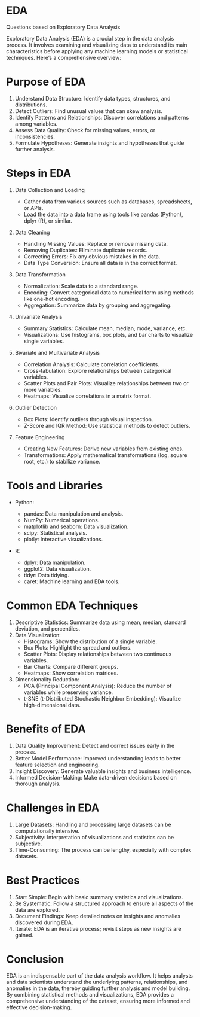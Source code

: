 # EDA
Questions based on Exploratory Data Analysis 

Exploratory Data Analysis (EDA) is a crucial step in the data analysis process. It involves examining and visualizing data to understand its main characteristics before applying any machine learning models or statistical techniques. Here’s a comprehensive overview:

# Purpose of EDA

1. Understand Data Structure: Identify data types, structures, and distributions.
2. Detect Outliers: Find unusual values that can skew analysis.
3. Identify Patterns and Relationships: Discover correlations and patterns among variables.
4. Assess Data Quality: Check for missing values, errors, or inconsistencies.
5. Formulate Hypotheses: Generate insights and hypotheses that guide further analysis.

# Steps in EDA

1. Data Collection and Loading
   - Gather data from various sources such as databases, spreadsheets, or APIs.
   - Load the data into a data frame using tools like pandas (Python), dplyr (R), or similar.

2. Data Cleaning
   - Handling Missing Values: Replace or remove missing data.
   - Removing Duplicates: Eliminate duplicate records.
   - Correcting Errors: Fix any obvious mistakes in the data.
   - Data Type Conversion: Ensure all data is in the correct format.

3. Data Transformation
   - Normalization: Scale data to a standard range.
   - Encoding: Convert categorical data to numerical form using methods like one-hot encoding.
   - Aggregation: Summarize data by grouping and aggregating.

4. Univariate Analysis
   - Summary Statistics: Calculate mean, median, mode, variance, etc.
   - Visualizations: Use histograms, box plots, and bar charts to visualize single variables.

5. Bivariate and Multivariate Analysis
   - Correlation Analysis: Calculate correlation coefficients.
   - Cross-tabulation: Explore relationships between categorical variables.
   - Scatter Plots and Pair Plots: Visualize relationships between two or more variables.
   - Heatmaps: Visualize correlations in a matrix format.

6. Outlier Detection
   - Box Plots: Identify outliers through visual inspection.
   - Z-Score and IQR Method: Use statistical methods to detect outliers.

7. Feature Engineering
   - Creating New Features: Derive new variables from existing ones.
   - Transformations: Apply mathematical transformations (log, square root, etc.) to stabilize variance.

# Tools and Libraries

- Python:
  - pandas: Data manipulation and analysis.
  - NumPy: Numerical operations.
  - matplotlib and seaborn: Data visualization.
  - scipy: Statistical analysis.
  - plotly: Interactive visualizations.
  
- R:
  - dplyr: Data manipulation.
  - ggplot2: Data visualization.
  - tidyr: Data tidying.
  - caret: Machine learning and EDA tools.

# Common EDA Techniques

1. Descriptive Statistics: Summarize data using mean, median, standard deviation, and percentiles.
2. Data Visualization:
   - Histograms: Show the distribution of a single variable.
   - Box Plots: Highlight the spread and outliers.
   - Scatter Plots: Display relationships between two continuous variables.
   - Bar Charts: Compare different groups.
   - Heatmaps: Show correlation matrices.
3. Dimensionality Reduction:
   - PCA (Principal Component Analysis): Reduce the number of variables while preserving variance.
   - t-SNE (t-Distributed Stochastic Neighbor Embedding): Visualize high-dimensional data.

# Benefits of EDA

1. Data Quality Improvement: Detect and correct issues early in the process.
2. Better Model Performance: Improved understanding leads to better feature selection and engineering.
3. Insight Discovery: Generate valuable insights and business intelligence.
4. Informed Decision-Making: Make data-driven decisions based on thorough analysis.

# Challenges in EDA

1. Large Datasets: Handling and processing large datasets can be computationally intensive.
2. Subjectivity: Interpretation of visualizations and statistics can be subjective.
3. Time-Consuming: The process can be lengthy, especially with complex datasets.

# Best Practices

1. Start Simple: Begin with basic summary statistics and visualizations.
2. Be Systematic: Follow a structured approach to ensure all aspects of the data are explored.
3. Document Findings: Keep detailed notes on insights and anomalies discovered during EDA.
4. Iterate: EDA is an iterative process; revisit steps as new insights are gained.

# Conclusion

EDA is an indispensable part of the data analysis workflow. It helps analysts and data scientists understand the underlying patterns, relationships, and anomalies in the data, thereby guiding further analysis and model building. By combining statistical methods and visualizations, EDA provides a comprehensive understanding of the dataset, ensuring more informed and effective decision-making.

